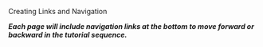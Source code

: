 Creating Links and Navigation

***Each page will include navigation links at the bottom to move forward or backward in the tutorial sequence.***
